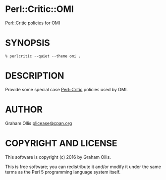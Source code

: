 # Perl::Critic::OMI

Perl::Critic policies for OMI

# SYNOPSIS

    % perlcritic --quiet --theme omi .

# DESCRIPTION

Provide some special case [Perl::Critic](https://metacpan.org/pod/Perl::Critic) policies used by OMI.

# AUTHOR

Graham Ollis <plicease@cpan.org>

# COPYRIGHT AND LICENSE

This software is copyright (c) 2016 by Graham Ollis.

This is free software; you can redistribute it and/or modify it under
the same terms as the Perl 5 programming language system itself.
